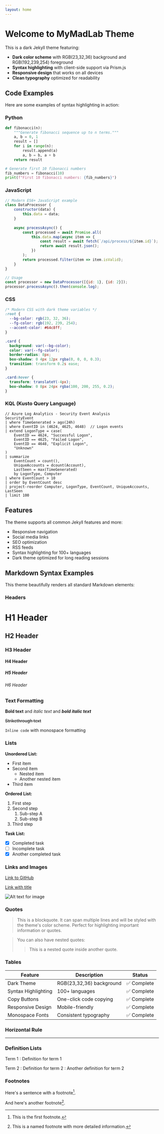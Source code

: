 ```yaml
---
layout: home
---
```


# Welcome to MyMadLab Theme

This is a dark Jekyll theme featuring:

- **Dark color scheme** with RGB(23,32,36) background and RGB(192,239,254) foreground
- **Syntax highlighting** with client-side support via Prism.js
- **Responsive design** that works on all devices
- **Clean typography** optimized for readability

## Code Examples

Here are some examples of syntax highlighting in action:

### Python
```python
def fibonacci(n):
    """Generate fibonacci sequence up to n terms."""
    a, b = 0, 1
    result = []
    for i in range(n):
        result.append(a)
        a, b = b, a + b
    return result

# Generate first 10 fibonacci numbers
fib_numbers = fibonacci(10)
print(f"First 10 fibonacci numbers: {fib_numbers}")
```

### JavaScript
```javascript
// Modern ES6+ JavaScript example
class DataProcessor {
    constructor(data) {
        this.data = data;
    }
    
    async processAsync() {
        const processed = await Promise.all(
            this.data.map(async item => {
                const result = await fetch(`/api/process/${item.id}`);
                return await result.json();
            })
        );
        return processed.filter(item => item.isValid);
    }
}

// Usage
const processor = new DataProcessor([{id: 1}, {id: 2}]);
processor.processAsync().then(console.log);
```

### CSS
```css
/* Modern CSS with dark theme variables */
:root {
  --bg-color: rgb(23, 32, 36);
  --fg-color: rgb(192, 239, 254);
  --accent-color: #64c8ff;
}

.card {
  background: var(--bg-color);
  color: var(--fg-color);
  border-radius: 8px;
  box-shadow: 0 4px 12px rgba(0, 0, 0, 0.3);
  transition: transform 0.2s ease;
}

.card:hover {
  transform: translateY(-4px);
  box-shadow: 0 8px 24px rgba(100, 200, 255, 0.2);
}
```

### KQL (Kusto Query Language)
```kql
// Azure Log Analytics - Security Event Analysis
SecurityEvent
| where TimeGenerated > ago(24h)
| where EventID in (4624, 4625, 4648)  // Logon events
| extend LogonType = case(
    EventID == 4624, "Successful Logon",
    EventID == 4625, "Failed Logon", 
    EventID == 4648, "Explicit Logon",
    "Unknown"
)
| summarize 
    EventCount = count(),
    UniqueAccounts = dcount(Account),
    LastSeen = max(TimeGenerated)
    by LogonType, Computer
| where EventCount > 10
| order by EventCount desc
| project-reorder Computer, LogonType, EventCount, UniqueAccounts, LastSeen
| limit 100
```

## Features

The theme supports all common Jekyll features and more:

- Responsive navigation
- Social media links
- SEO optimization
- RSS feeds
- Syntax highlighting for 100+ languages
- Dark theme optimized for long reading sessions

## Markdown Syntax Examples

This theme beautifully renders all standard Markdown elements:

### Headers

# H1 Header
## H2 Header  
### H3 Header
#### H4 Header
##### H5 Header
###### H6 Header

### Text Formatting

**Bold text** and *italic text* and ***bold italic text***

~~Strikethrough text~~

`Inline code` with monospace formatting

### Lists

**Unordered List:**
- First item
- Second item
  - Nested item
  - Another nested item
- Third item

**Ordered List:**
1. First step
2. Second step
   1. Sub-step A
   2. Sub-step B
3. Third step

**Task List:**
- [x] Completed task
- [ ] Incomplete task
- [x] Another completed task

### Links and Images

[Link to GitHub](https://github.com/biggiebk/theme_mymadlab)

[Link with title](https://jekyllrb.com "Jekyll Documentation")

![Alt text for image](https://via.placeholder.com/400x200/172024/c0efff?text=MyMadLab+Theme)

### Quotes

> This is a blockquote. It can span multiple lines and will be styled 
> with the theme's color scheme. Perfect for highlighting important 
> information or quotes.

> You can also have nested quotes:
> > This is a nested quote inside another quote.

### Tables

| Feature | Description | Status |
|---------|-------------|--------|
| Dark Theme | RGB(23,32,36) background | ✅ Complete |
| Syntax Highlighting | 100+ languages | ✅ Complete |
| Copy Buttons | One-click code copying | ✅ Complete |
| Responsive Design | Mobile-friendly | ✅ Complete |
| Monospace Fonts | Consistent typography | ✅ Complete |

### Horizontal Rule

---

### Definition Lists

Term 1
: Definition for term 1

Term 2
: Definition for term 2
: Another definition for term 2

### Footnotes

Here's a sentence with a footnote[^1].

And here's another footnote[^note].

[^1]: This is the first footnote.
[^note]: This is a named footnote with more detailed information.